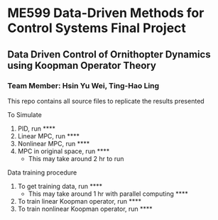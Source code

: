 # ME599 Data-Driven Methods for Control Systems Final Project

## Data Driven Control of Ornithopter Dynamics using Koopman Operator Theory
### Team Member: Hsin Yu Wei, Ting-Hao Ling

This repo contains all source files to replicate the results presented

To Simulate
1. PID, run ****
2. Linear MPC, run ****
3. Nonlinear MPC, run ****
4. MPC in original space, run ****
   - This may take around 2 hr to run

Data training procedure
1. To get training data, run ****
   - This may take around 1 hr with parallel computing ****
3. To train linear Koopman operator, run ****
4. To train nonlinear Koopman operator, run ****
